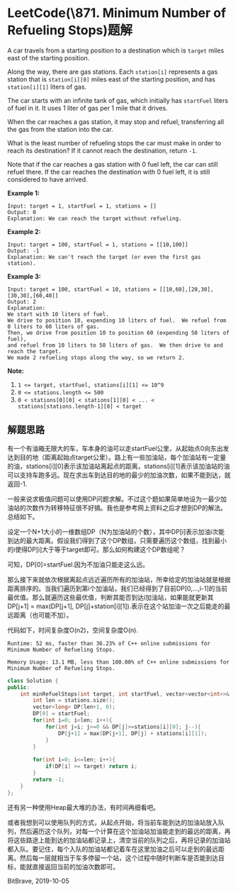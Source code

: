 # LeetCode(\871. Minimum Number of Refueling Stops)题解

A car travels from a starting position to a destination which is `target` miles east of the starting position.

Along the way, there are gas stations. Each `station[i]` represents a gas station that is `station[i][0]` miles east of the starting position, and has `station[i][1]` liters of gas.

The car starts with an infinite tank of gas, which initially has `startFuel` liters of fuel in it. It uses 1 liter of gas per 1 mile that it drives.

When the car reaches a gas station, it may stop and refuel, transferring all the gas from the station into the car.

What is the least number of refueling stops the car must make in order to reach its destination? If it cannot reach the destination, return `-1`.

Note that if the car reaches a gas station with 0 fuel left, the car can still refuel there. If the car reaches the destination with 0 fuel left, it is still considered to have arrived.

**Example 1:**

```
Input: target = 1, startFuel = 1, stations = []
Output: 0
Explanation: We can reach the target without refueling.
```

**Example 2:**

```
Input: target = 100, startFuel = 1, stations = [[10,100]]
Output: -1
Explanation: We can't reach the target (or even the first gas station).
```

**Example 3:**

```
Input: target = 100, startFuel = 10, stations = [[10,60],[20,30],[30,30],[60,40]]
Output: 2
Explanation: 
We start with 10 liters of fuel.
We drive to position 10, expending 10 liters of fuel.  We refuel from 0 liters to 60 liters of gas.
Then, we drive from position 10 to position 60 (expending 50 liters of fuel),
and refuel from 10 liters to 50 liters of gas.  We then drive to and reach the target.
We made 2 refueling stops along the way, so we return 2.
```

**Note:**

1. `1 <= target, startFuel, stations[i][1] <= 10^9`
2. `0 <= stations.length <= 500`
3. `0 < stations[0][0] < stations[1][0] < ... < stations[stations.length-1][0] < target`

## 解题思路

有一个有油箱无限大的车，车本身的油可以走startFuel公里，从起始点0向东出发达到目的地（距离起始点target公里）。路上有一些加油站，每个加油站有一定量的油，stations\[i\]\[0\]表示该加油站离起点的距离，stations\[i\]\[1\]表示该加油站的油可以支持车跑多远。现在求出车到达目的地的最少的加油次数，如果不能到达，就返回-1.

一般来说求极值问题可以使用DP问题求解。不过这个题如果简单地设为一最少加油站的次数作为转移特征很不好搞。我也是参考网上资料之后才想到DP的解法。总结如下。

设定一个N+1大小的一维数组DP（N为加油站的个数），其中DP\[i\]表示加油i次能到达的最大距离。假设我们得到了这个DP数组，只需要遍历这个数组，找到最小的i使得DP\[i\]大于等于target即可。那么如何构建这个DP数组呢？

可知，DP\[0\]=startFuel.因为不加油只能走这么远。

那么接下来就依次根据离起点远近遍历所有的加油站，所幸给定的加油站就是根据距离排序的。当我们遍历到第i个加油站，我们已经得到了目前DP\[0,...,i-1\]的当前最优值。那么就遍历这些最优值，判断其能否到达i加油站，如果能就更新其DP\[j+1\] = max(DP\[j+1\], DP\[j\]+station\[i\]\[1\]).表示在这个站加油一次之后能走的最远距离（也可能不加）。

代码如下，时间复杂度O(n2)，空间复杂度O(n).

`Runtime: 52 ms, faster than 36.23% of C++ online submissions for Minimum Number of Refueling Stops.`

`Memory Usage: 13.1 MB, less than 100.00% of C++ online submissions for Minimum Number of Refueling Stops.`

```c++
class Solution {
public:
    int minRefuelStops(int target, int startFuel, vector<vector<int>>& stations) {
        int len = stations.size();
        vector<long> DP(len+1, 0);
        DP[0] = startFuel;
        for(int i=0; i<len; i++){
            for(int j=i; j>=0 && DP[j]>=stations[i][0]; j--){
                DP[j+1] = max(DP[j+1], DP[j] + stations[i][1]);
            }
        }
        
        for(int i=0; i<=len; i++){
            if(DP[i] >= target) return i;
        }
        return -1;
    }
};
```

还有另一种使用Heap最大堆的办法，有时间再细看吧。

或者我想到可以使用队列的方式，从起点开始，将当前车能到达的加油站放入队列，然后遍历这个队列，对每一个计算在这个加油站加油能走到的最远的距离，再将这些路途上能到达的加油站都记录上，清空当前的队列之后，再将记录的加油站都入队。要记住，每个入队的加油站都记着车在这里加油之后可以走到的最远距离。然后每一层就相当于车多停留一个站，这个过程中随时判断车是否能到达目标，能就直接返回当前的加油次数即可。

BitBrave, 2019-10-05